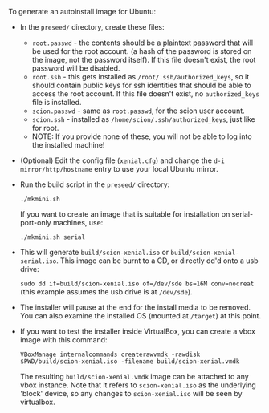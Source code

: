 To generate an autoinstall image for Ubuntu:
- In the `preseed/` directory, create these files:
  - `root.passwd` - the contents should be a plaintext password that will be
    used for the root account. (a hash of the password is stored on the
    image, not the password itself). If this file doesn't exist, the root
    password will be disabled.
  - `root.ssh` - this gets installed as `/root/.ssh/authorized_keys`, so it
    should contain public keys for ssh identities that should be able to access
    the root account. If this file doesn't exist, no `authorized_keys` file is
    installed.
  - `scion.passwd` - same as `root.passwd`, for the scion user account.
  - `scion.ssh` - installed as `/home/scion/.ssh/authorized_keys`, just like
    for root.
  - NOTE: If you provide none of these, you will not be able to log into the
    installed machine!
- (Optional) Edit the config file (`xenial.cfg`) and change the `d-i
  mirror/http/hostname` entry  to use your local Ubuntu mirror.
- Run the build script in the `preseed/` directory:

  `./mkmini.sh`

  If you want to create an image that is suitable for installation on
  serial-port-only machines, use:

  `./mkmini.sh serial`

- This will generate `build/scion-xenial.iso` or
  `build/scion-xenial-serial.iso`. This image can be burnt to a CD, or
  directly dd'd onto a usb drive:

  `sudo dd if=build/scion-xenial.iso of=/dev/sde bs=16M conv=nocreat`
  (this example assumes the usb drive is at `/dev/sde`).
- The installer will pause at the end for the install media to be removed. You
  can also examine the installed OS (mounted at `/target`) at this point.
- If you want to test the installer inside VirtualBox, you can create a vbox
  image with this command:

  `VBoxManage internalcommands createrawvmdk -rawdisk $PWD/build/scion-xenial.iso -filename build/scion-xenial.vmdk`

  The resulting `build/scion-xenial.vmdk` image can be attached to any vbox
  instance. Note that it refers to `scion-xenial.iso` as the underlying 'block'
  device, so any changes to `scion-xenial.iso` will be seen by virtualbox.
